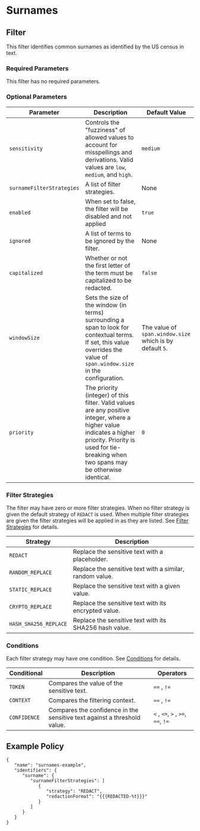 # Surnames

## Filter

This filter identifies common surnames as identified by the US census in text.

### Required Parameters

This filter has no required parameters.

### Optional Parameters

| Parameter                 | Description                                                                                                                                                                | Default Value                                            |
|---------------------------|----------------------------------------------------------------------------------------------------------------------------------------------------------------------------|----------------------------------------------------------|
| `sensitivity`             | Controls the "fuzziness" of allowed values to account for misspellings and derivations. Valid values are `low`, `medium`, and `high`.                                      | `medium`                                                 |
| `surnameFilterStrategies` | A list of filter strategies.                                                                                                                                               | None                                                     |
| `enabled`                 | When set to false, the filter will be disabled and not applied                                                                                                             | `true`                                                   |
| `ignored`                 | A list of terms to be ignored by the filter.                                                                                                                               | None                                                     |
| `capitalized`             | Whether or not the first letter of the term must be capitalized to be redacted.                                                                                            | `false`                                                  |
| `windowSize`              | Sets the size of the window (in terms) surrounding a span to look for contextual terms. If set, this value overrides the value of `span.window.size` in the configuration. | The value of `span.window.size` which is by default `5`. |
| `priority`                | The priority (integer) of this filter. Valid values are any positive integer, where a higher value indicates a higher priority. Priority is used for tie-breaking when two spans may be otherwise identical. | `0`           |

### Filter Strategies

The filter may have zero or more filter strategies. When no filter strategy is given the default strategy of `REDACT` is
used. When multiple filter strategies are given the filter strategies will be applied in as they are listed.
See [Filter Strategies](#filter-strategies) for details.

| Strategy              | Description                                              |
|-----------------------|----------------------------------------------------------|
| `REDACT`              | Replace the sensitive text with a placeholder.           |
| `RANDOM_REPLACE`      | Replace the sensitive text with a similar, random value. |
| `STATIC_REPLACE`      | Replace the sensitive text with a given value.           |
| `CRYPTO_REPLACE`      | Replace the sensitive text with its encrypted value.     |
| `HASH_SHA256_REPLACE` | Replace the sensitive text with its SHA256 hash value.   |

### Conditions

Each filter strategy may have one condition. See [Conditions](#conditions) for details.

| Conditional  | Description                                                              | Operators                          |
|--------------|--------------------------------------------------------------------------|------------------------------------|
| `TOKEN`      | Compares the value of the sensitive text.                                | `==` , `!=`                        |
| `CONTEXT`    | Compares the filtering context.                                          | `==` , `!=`                        |
| `CONFIDENCE` | Compares the confidence in the sensitive text against a threshold value. | `<` , `<=`, `>` , `>=`, `==`, `!=` |

## Example Policy

```
{
   "name": "surnames-example",
   "identifiers": {
      "surname": {
         "surnameFilterStrategies": [
            {
               "strategy": "REDACT",
               "redactionFormat": "{{{REDACTED-%t}}}"
            }
         ]
      }
   }
}
```
